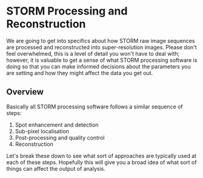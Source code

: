 # STORM Processing and Reconstruction
We are going to get into specifics about how STORM raw image sequences are processed and reconstructed into super-resolution images. Please don't feel overwhelmed, this is a level of detail you won't have to deal with; however, it is valuable to get a sense of what STORM processing software is doing so that you can make informed decisions about the parameters you are setting and how they might affect the data you get out.

## Overview
Basically all STORM processing software follows a similar sequence of steps:
1. Spot enhancement and detection
2. Sub-pixel localisation
3. Post-processing and quality control
4. Reconstruction

Let's break these down to see what sort of approaches are typically used at each of these steps. Hopefully this will give you a broad idea of what sort of things can affect the output of analysis.

